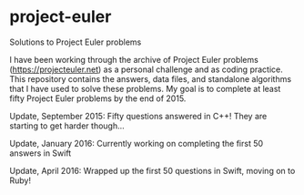 # project-euler
Solutions to Project Euler problems

I have been working through the archive of Project Euler problems (https://projecteuler.net) as a personal challenge and as coding practice.  This repository contains the answers, data files, and standalone algorithms that I have used to solve these problems.  My goal is to complete at least fifty Project Euler problems by the end of 2015.

Update, September 2015: Fifty questions answered in C++! They are starting to get harder though...

Update, January 2016: Currently working on completing the first 50 answers in Swift

Update, April 2016: Wrapped up the first 50 questions in Swift, moving on to Ruby!
